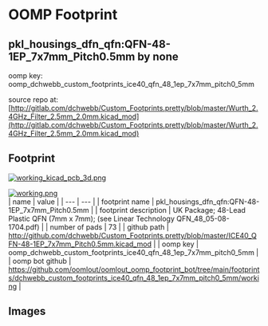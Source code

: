 # OOMP Footprint  
## pkl_housings_dfn_qfn:QFN-48-1EP_7x7mm_Pitch0.5mm  by none  
  
oomp key: oomp_dchwebb_custom_footprints_ice40_qfn_48_1ep_7x7mm_pitch0_5mm  
  
source repo at: [http://gitlab.com/dchwebb/Custom_Footprints.pretty/blob/master/Wurth_2.4GHz_Filter_2.5mm_2.0mm.kicad_mod](http://gitlab.com/dchwebb/Custom_Footprints.pretty/blob/master/Wurth_2.4GHz_Filter_2.5mm_2.0mm.kicad_mod)  
## Footprint  
  
[![working_kicad_pcb_3d.png](working_kicad_pcb_3d_600.png)](working_kicad_pcb_3d.png)  
  
[![working.png](working_600.png)](working.png)  
| name | value | 
| --- | --- | 
| footprint name | pkl_housings_dfn_qfn:QFN-48-1EP_7x7mm_Pitch0.5mm | 
| footprint description | UK Package; 48-Lead Plastic QFN (7mm x 7mm); (see Linear Technology QFN_48_05-08-1704.pdf) | 
| number of pads | 73 | 
| github path | http://github.com/dchwebb/Custom_Footprints.pretty/blob/master/ICE40_QFN-48-1EP_7x7mm_Pitch0.5mm.kicad_mod | 
| oomp key | oomp_dchwebb_custom_footprints_ice40_qfn_48_1ep_7x7mm_pitch0_5mm | 
| oomp bot github | https://github.com/oomlout/oomlout_oomp_footprint_bot/tree/main/footprints/dchwebb_custom_footprints_ice40_qfn_48_1ep_7x7mm_pitch0_5mm/working | 
## Images  
